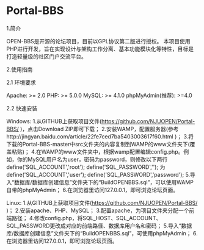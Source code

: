 Portal-BBS
==========
1.简介

  OPEN-BBS是开源的论坛项目，目前以GPL协议第二版进行授权。
  本项目使用PHP进行开发，旨在实现设计与架构工作分离、基本功能模块化等特性，目标是打造轻量级的社区门户交流平台。

2.使用指南

2.1 环境要求

  Apache: >= 2.0
  PHP: >= 5.0.0
  MySQL: >= 4.1.0
  phpMyAdmin(推荐): >=4.0

2.2 快速安装

Windows:
  1.从GITHUB上获取项目文件(https://github.com/NJUOPEN/Portal-BBS/ )，点击Download ZIP即可下载；
  2.安装WAMP，配置服务器(参考http://jingyan.baidu.com/article/22fe7ced7ba5403003617f60.html )；
  3.将下载的Portal-BBS-master中src文件夹的内容复制到WAMP的www文件夹下(覆盖粘贴)；
  4.在WAMP的www文件夹中，根据wamp配置编辑config.php。例如，你的MySQL用户名为user，密码为password，则修改以下两行
	define('SQL_ACCOUNT','root');
	define('SQL_PASSWORD','');
  为
	define('SQL_ACCOUNT','user');
	define('SQL_PASSWORD','password');
  5.导入“数据库/数据库创建信息”文件夹下的“BuildOPENBBS.sql”，可以使用WAMP自带的phpMyAdmin；
  6.在浏览器里访问127.0.0.1，即可浏览论坛页面。

Linux:
  1.从GITHUB上获取项目文件(https://github.com/NJUOPEN/Portal-BBS/ )；
  2.安装apache、PHP、MySQL；
  3.配置apache，为项目文件夹分配一个前端路径；
  4.修改config.php，将SQL_HOST、SQL_ACCOUNT、SQL_PASSWORD更改成对应的前端路径、数据库用户名和密码；
  5.导入“数据库/数据库创建信息”文件夹下的“BuildOPENBBS.sql”，可使用phpMyAdmin；
  6.在浏览器里访问127.0.0.1，即可浏览论坛页面。